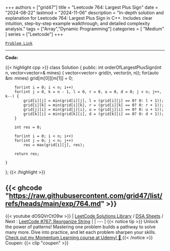 
+++
authors = ["grid47"]
title = "Leetcode 764: Largest Plus Sign"
date = "2024-08-22"
lastmod = "2024-11-06"
description = "In-depth solution and explanation for Leetcode 764: Largest Plus Sign in C++. Includes clear intuition, step-by-step example walkthrough, and detailed complexity analysis."
tags = ["Array","Dynamic Programming"]
categories = [
    "Medium"
]
series = ["Leetcode"]
+++



[`Problem Link`](https://leetcode.com/problems/largest-plus-sign/description/)

---
**Code:**

{{< highlight cpp >}}
class Solution {
public:
    int orderOfLargestPlusSign(int n, vector<vector<int>>& mines) {
        vector<vector<int>> grid(n, vector<int>(n, n));
        for(auto &m: mines)
        grid[m[0]][m[1]] = 0;

        for(int i = 0; i < n; i++)
        for(int j = 0, k = n - 1, l = 0, r = 0, u = 0, d = 0; j < n; j++, k--) {
            grid[i][j] = min(grid[i][j], l = (grid[i][j] == 0? 0: l + 1));
            grid[i][k] = min(grid[i][k], r = (grid[i][k] == 0? 0: r + 1));
            grid[j][i] = min(grid[j][i], u = (grid[j][i] == 0? 0: u + 1));
            grid[k][i] = min(grid[k][i], d = (grid[k][i] == 0? 0: d + 1));
        }

        int res = 0;

        for(int i = 0; i < n; i++)
        for(int j = 0; j < n; j++)
            res = max(grid[i][j], res);

        return res;

    }
};
{{< /highlight >}}

{{< ghcode "https://raw.githubusercontent.com/grid47/list/refs/heads/main/exp/764.md" >}}
---
{{< youtube dOSQVrCtO9w >}}
| [LeetCode Solutions Library](https://grid47.xyz/leetcode/) / [DSA Sheets](https://grid47.xyz/sheets/) / Next : [LeetCode #767: Reorganize String](https://grid47.xyz/posts/leetcode-767-reorganize-string-solution/) |
| --- |
{{< notice tip >}}
Unlock the power of patterns! Mastering one problem builds a pathway to solve many more. Dive into practice, and let each problem sharpen your skills. [Check out my Momentum Learning course at Udemy! 🚀 ](https://www.udemy.com/course/algorithms-and-data-structures-in-cpp/)
{{< /notice >}}
Coupen: {{< clip "coupen" >}}
